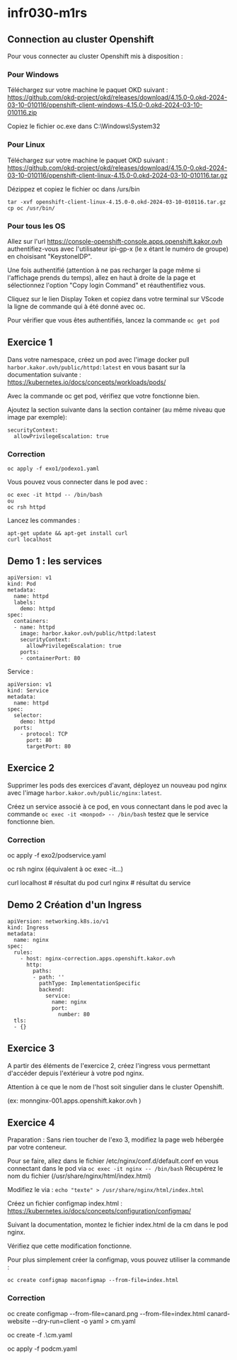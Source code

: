 # infr030-m1rs

## Connection au cluster Openshift
Pour vous connecter au cluster Openshift mis à disposition : 

### Pour Windows

Téléchargez sur votre machine le paquet OKD suivant : 
https://github.com/okd-project/okd/releases/download/4.15.0-0.okd-2024-03-10-010116/openshift-client-windows-4.15.0-0.okd-2024-03-10-010116.zip

Copiez le fichier oc.exe dans C:\Windows\System32

### Pour Linux 
Téléchargez sur votre machine le paquet OKD suivant : 
https://github.com/okd-project/okd/releases/download/4.15.0-0.okd-2024-03-10-010116/openshift-client-linux-4.15.0-0.okd-2024-03-10-010116.tar.gz

Dézippez et copiez le fichier oc dans /urs/bin
```
tar -xvf openshift-client-linux-4.15.0-0.okd-2024-03-10-010116.tar.gz
cp oc /usr/bin/
```

### Pour tous les OS

Allez sur l'url https://console-openshift-console.apps.openshift.kakor.ovh authentifiez-vous avec l'utilisateur ipi-gp-x (le x étant le numéro de groupe) en choisisant "KeystoneIDP".

Une fois authentifié (attention à ne pas recharger la page même si l'affichage prends du temps), allez en haut à droite de la page et sélectionnez l'option "Copy login Command" et réauthentifiez vous. 

Cliquez sur le lien Display Token et copiez dans votre terminal sur VScode la ligne de commande qui à été donné avec oc. 

Pour vérifier que vous êtes authentifiés, lancez la commande ```oc get pod```

## Exercice 1

Dans votre namespace, créez un pod avec l'image docker pull ``` harbor.kakor.ovh/public/httpd:latest ``` en vous basant sur la documentation suivante :
https://kubernetes.io/docs/concepts/workloads/pods/

Avec la commande oc get pod, vérifiez que votre fonctionne bien. 

Ajoutez la section suivante dans la section container (au même niveau que image par exemple):
```
securityContext:
  allowPrivilegeEscalation: true
```

### Correction

```
oc apply -f exo1/podexo1.yaml
```

Vous pouvez vous connecter dans le pod avec :

```
oc exec -it httpd -- /bin/bash
ou 
oc rsh httpd
```

Lancez les commandes :
```
apt-get update && apt-get install curl 
curl localhost
```

## Demo 1 : les services

```
apiVersion: v1
kind: Pod
metadata:
  name: httpd
  labels:
    demo: httpd
spec:
  containers:
  - name: httpd
    image: harbor.kakor.ovh/public/httpd:latest
    securityContext:
      allowPrivilegeEscalation: true
    ports:
    - containerPort: 80
```

Service :

```
apiVersion: v1
kind: Service
metadata:
  name: httpd
spec:
  selector:
    demo: httpd
  ports:
    - protocol: TCP
      port: 80
      targetPort: 80
```
## Exercice 2

Supprimer les pods des exercices d'avant, déployez un nouveau pod nginx avec l'image ```harbor.kakor.ovh/public/nginx:latest```.

Créez un service associé à ce pod, en vous connectant dans le pod avec la commande ``` oc exec -it <monpod> -- /bin/bash ``` testez que le service fonctionne bien. 

### Correction

oc apply -f exo2/podservice.yaml

oc rsh nginx (équivalent à oc exec -it...) 

curl localhost # résultat du pod 
curl nginx # résultat du service

## Demo 2 Création d'un Ingress

```
apiVersion: networking.k8s.io/v1
kind: Ingress
metadata:
  name: nginx
spec:
  rules:
    - host: nginx-correction.apps.openshift.kakor.ovh
      http:
        paths:
        - path: ''
          pathType: ImplementationSpecific
          backend:
            service:
              name: nginx
              port:
                number: 80
  tls:
  - {}
```

## Exercice 3

A partir des éléments de l'exercice 2, créez l'ingress vous permettant d'accéder depuis l'extérieur à votre pod nginx. 

Attention à ce que le nom de l'host soit singulier dans le cluster Openshift. 

(ex: monnginx-001.apps.openshift.kakor.ovh )

## Exercice 4 

Praparation : Sans rien toucher de l'exo 3, modifiez la page web hébergée par votre conteneur. 

Pour se faire, allez dans le fichier /etc/nginx/conf.d/default.conf en vous connectant dans le pod via ```oc exec -it nginx -- /bin/bash```
Récupérez le nom du fichier (/usr/share/nginx/html/index.html)

Modifiez le via :
```echo "texte" > /usr/share/nginx/html/index.html```

Créez un fichier configmap index.html :
https://kubernetes.io/docs/concepts/configuration/configmap/

Suivant la documentation, montez le fichier index.html de la cm dans le pod nginx. 

Vérifiez que cette modification fonctionne. 

Pour plus simplement créer la configmap, vous pouvez utiliser la commande :

``` oc create configmap maconfigmap --from-file=index.html ```

### Correction

oc create configmap --from-file=canard.png --from-file=index.html canard-website --dry-run=client -o yaml > cm.yaml

oc create -f .\cm.yaml

oc apply -f podcm.yaml